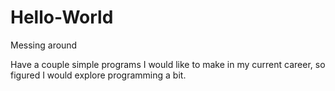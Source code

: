 # Hello-World
Messing around

Have a couple simple programs I would like to make in my current career, so figured I would explore programming a bit.

